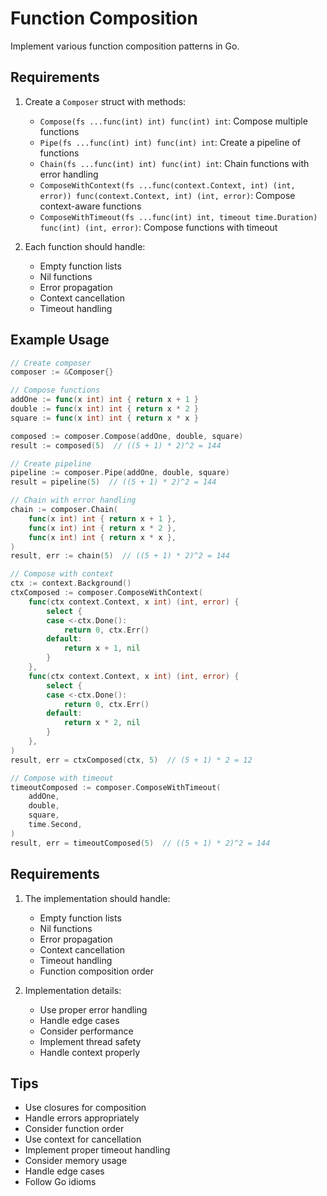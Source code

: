 # Function Composition

Implement various function composition patterns in Go.

## Requirements

1. Create a `Composer` struct with methods:

   - `Compose(fs ...func(int) int) func(int) int`: Compose multiple functions
   - `Pipe(fs ...func(int) int) func(int) int`: Create a pipeline of functions
   - `Chain(fs ...func(int) int) func(int) int`: Chain functions with error handling
   - `ComposeWithContext(fs ...func(context.Context, int) (int, error)) func(context.Context, int) (int, error)`: Compose context-aware functions
   - `ComposeWithTimeout(fs ...func(int) int, timeout time.Duration) func(int) (int, error)`: Compose functions with timeout

2. Each function should handle:
   - Empty function lists
   - Nil functions
   - Error propagation
   - Context cancellation
   - Timeout handling

## Example Usage

```go
// Create composer
composer := &Composer{}

// Compose functions
addOne := func(x int) int { return x + 1 }
double := func(x int) int { return x * 2 }
square := func(x int) int { return x * x }

composed := composer.Compose(addOne, double, square)
result := composed(5)  // ((5 + 1) * 2)^2 = 144

// Create pipeline
pipeline := composer.Pipe(addOne, double, square)
result = pipeline(5)  // ((5 + 1) * 2)^2 = 144

// Chain with error handling
chain := composer.Chain(
    func(x int) int { return x + 1 },
    func(x int) int { return x * 2 },
    func(x int) int { return x * x },
)
result, err := chain(5)  // ((5 + 1) * 2)^2 = 144

// Compose with context
ctx := context.Background()
ctxComposed := composer.ComposeWithContext(
    func(ctx context.Context, x int) (int, error) {
        select {
        case <-ctx.Done():
            return 0, ctx.Err()
        default:
            return x + 1, nil
        }
    },
    func(ctx context.Context, x int) (int, error) {
        select {
        case <-ctx.Done():
            return 0, ctx.Err()
        default:
            return x * 2, nil
        }
    },
)
result, err = ctxComposed(ctx, 5)  // (5 + 1) * 2 = 12

// Compose with timeout
timeoutComposed := composer.ComposeWithTimeout(
    addOne,
    double,
    square,
    time.Second,
)
result, err = timeoutComposed(5)  // ((5 + 1) * 2)^2 = 144
```

## Requirements

1. The implementation should handle:

   - Empty function lists
   - Nil functions
   - Error propagation
   - Context cancellation
   - Timeout handling
   - Function composition order

2. Implementation details:
   - Use proper error handling
   - Handle edge cases
   - Consider performance
   - Implement thread safety
   - Handle context properly

## Tips

- Use closures for composition
- Handle errors appropriately
- Consider function order
- Use context for cancellation
- Implement proper timeout handling
- Consider memory usage
- Handle edge cases
- Follow Go idioms
